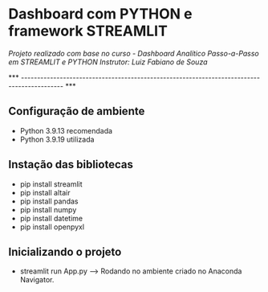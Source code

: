 # Dashboard com PYTHON e framework STREAMLIT

*Projeto realizado com base no curso - Dashboard Analítico Passo-a-Passo em STREAMLIT e PYTHON*
*Instrutor: Luiz Fabiano de Souza*

*** ------------------------------------------------------------------------------------------- ***

## Configuração de ambiente

- Python 3.9.13 recomendada
- Python 3.9.19 utilizada


## Instação das bibliotecas

- pip install streamlit
- pip install altair
- pip install pandas
- pip install numpy
- pip install datetime
- pip install openpyxl

## Inicializando o projeto

- streamlit run App.py --> Rodando no ambiente criado no Anaconda Navigator.
